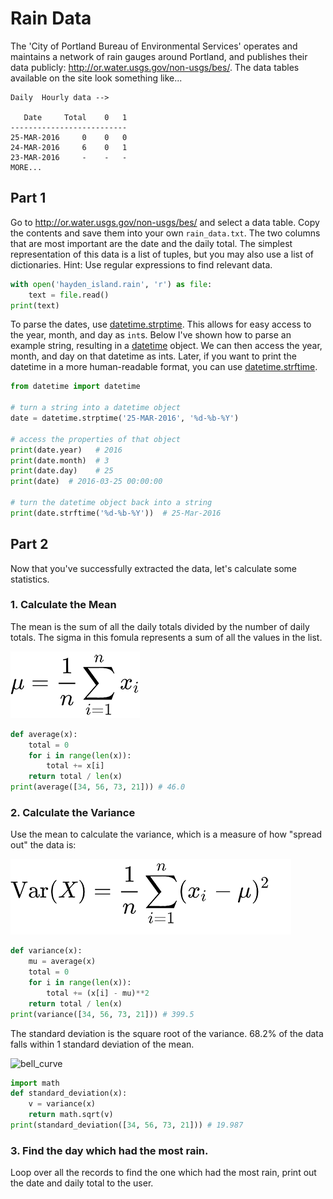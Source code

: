 # Rain Data

The 'City of Portland Bureau of Environmental Services' operates and maintains a network of rain gauges around Portland, and publishes their data publicly: http://or.water.usgs.gov/non-usgs/bes/. The data tables available on the site look something like...

```
Daily  Hourly data -->

   Date     Total    0   1
--------------------------
25-MAR-2016     0    0   0
24-MAR-2016     6    0   1
23-MAR-2016     -    -   -
MORE...
```

## Part 1

Go to http://or.water.usgs.gov/non-usgs/bes/ and select a data table. Copy the contents and save them into your own `rain_data.txt`. The two columns that are most important are the date and the daily total. The simplest representation of this data is a list of tuples, but you may also use a list of dictionaries. Hint: Use regular expressions to find relevant data.

```python
with open('hayden_island.rain', 'r') as file:
    text = file.read()
print(text)
```

To parse the dates, use [datetime.strptime](<15 Datetimes.md>). This allows for easy access to the year, month, and day as `int`s. Below I've shown how to parse an example string, resulting in a [datetime](../1%20Python/Datetime.md) object. We can then access the year, month, and day on that datetime as ints. Later, if you want to print the datetime in a more human-readable format, you can use [datetime.strftime](<15 Datetimes.md>).

```python
from datetime import datetime

# turn a string into a datetime object
date = datetime.strptime('25-MAR-2016', '%d-%b-%Y')

# access the properties of that object
print(date.year)   # 2016
print(date.month)  # 3
print(date.day)    # 25
print(date)  # 2016-03-25 00:00:00

# turn the datetime object back into a string
print(date.strftime('%d-%b-%Y'))  # 25-Mar-2016
```

## Part 2

Now that you've successfully extracted the data, let's calculate some statistics.

### 1. Calculate the Mean

The mean is the sum of all the daily totals divided by the number of daily totals. The sigma in this fomula represents a sum of all the values in the list.

![mean](https://github.com/PdxCodeGuild/class_eagle/blob/main/1%20Python/labs/images/average.png)

```python
def average(x):
    total = 0
    for i in range(len(x)):
        total += x[i]
    return total / len(x)
print(average([34, 56, 73, 21])) # 46.0
```

### 2. Calculate the Variance

Use the mean to calculate the variance, which is a measure of how "spread out" the data is:

![standard_deviation](https://github.com/PdxCodeGuild/class_eagle/raw/main/1%20Python/labs/images/variance.png)

```python
def variance(x):
    mu = average(x)
    total = 0
    for i in range(len(x)):
        total += (x[i] - mu)**2
    return total / len(x)
print(variance([34, 56, 73, 21])) # 399.5
```

The standard deviation is the square root of the variance. 68.2% of the data falls within 1 standard deviation of the mean.

![bell_curve](https://upload.wikimedia.org/wikipedia/commons/thumb/8/8c/Standard_deviation_diagram.svg/500px-Standard_deviation_diagram.svg.png)

```python
import math
def standard_deviation(x):
    v = variance(x)
    return math.sqrt(v)
print(standard_deviation([34, 56, 73, 21])) # 19.987
```

### 3. Find the day which had the most rain.

Loop over all the records to find the one which had the most rain, print out the date and daily total to the user.
